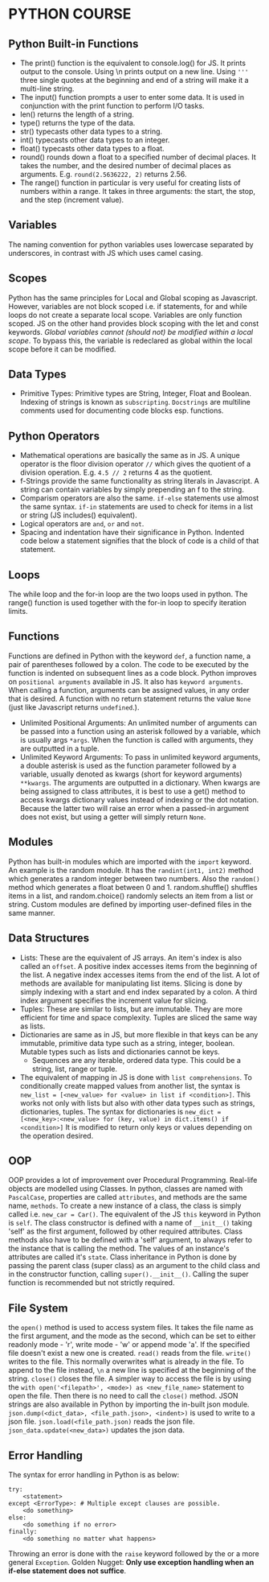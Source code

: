 # PYTHON COURSE

## Python Built-in Functions
- The print() function is the equivalent to console.log() for JS. It prints output to the console. Using \n prints output on a new line. Using `'''` three single quotes at the beginning and end of a string will make it a multi-line string.
- The input() function prompts a user to enter some data. It is used in conjunction with the print function to perform I/O tasks.
- len() returns the length of a string.
- type() returns the type of the data.
- str() typecasts other data types to a string.
- int() typecasts other data types to an integer.
- float() typecasts other data types to a float.
- round() rounds down a float to a specified number of decimal places. It takes the number, and the desired number of decimal places as arguments. E.g. `round(2.5636222, 2)` returns 2.56.
- The range() function in particular is very useful for creating lists of numbers within a range. It takes in three arguments: the start, the stop, and the step (increment value).

## Variables
The naming convention for python variables uses lowercase separated by underscores, in contrast with JS which uses camel casing.

## Scopes
Python has the same principles for Local and Global scoping as Javascript. However, variables are not block scoped i.e. if statements, for and while loops do not create a separate local scope. Variables are only function scoped. JS on the other hand provides block scoping with the let and const keywords.
*Global variables cannot (should not) be modified within a local scope*. To bypass this, the variable is redeclared as global within the local scope before it can be modified.

## Data Types
- Primitive Types: Primitive types are String, Integer, Float and Boolean. Indexing of strings is known as `subscripting`. `Docstrings` are multiline comments used for documenting code blocks esp. functions.

## Python Operators
- Mathematical operations are basically the same as in JS. A unique operator is the floor division operator `//` which gives the quotient of a division operation. E.g. `4.5 // 2` returns 4 as the quotient.
- f-Strings provide the same functionality as string literals in Javascript. A string can contain variables by simply prepending an f to the string.
- Comparism operators are also the same. `if-else` statements use almost the same syntax. `if-in` statements are used to check for items in a list or string (JS includes() equivalent).
- Logical operators are `and`, `or` and `not`.
- Spacing and indentation have their significance in Python. Indented code below a statement signifies that the block of code is a child of that statement.

## Loops
The while loop and the for-in loop are the two loops used in python. The range() function is used together with the for-in loop to specify iteration limits.

## Functions
Functions are defined in Python with the keyword `def`, a function name, a pair of parentheses followed by a colon. The code to be executed by the function is indented on subsequent lines as a code block.
Python improves on `positional arguments` available in JS. It also has `keyword arguments`. When calling a function, arguments can be assigned values, in any order that is desired.
A function with no return statement returns the value `None` (just like Javascript returns `undefined`.).
* Unlimited Positional Arguments: An unlimited number of arguments can be passed into a function using an asterisk followed by a variable, which is usually args `*args`. When the function is called with arguments, they are outputted in a tuple.
* Unlimited Keyword Arguments: To pass in unlimited keyword arguments, a double asterisk is used as the function parameter followed by a variable, usually denoted as kwargs (short for keyword arguments) `**kwargs`. The arguments are outputted in a dictionary. When kwargs are being assigned to class attributes, it is best to use a get() method to access kwargs dictionary values instead of indexing or the dot notation. Because the latter two will raise an error when a passed-in argument does not exist, but using a getter will simply return `None`.

## Modules
Python has built-in modules which are imported with the `import` keyword. An example is the random module. It has the `randint(int1, int2)` method which generates a random integer between two numbers. Also the `random()` method which generates a float between 0 and 1. random.shuffle() shuffles items in a list, and random.choice() randomly selects an item from a list or string.
Custom modules are defined by importing user-defined files in the same manner.

## Data Structures
* Lists: These are the equivalent of JS arrays. An item's index is also called an `offset`. A positive index accesses items from the beginning of the list. A negative index accesses items from the end of the list. A lot of methods are available for manipulating list items. Slicing is done by simply indexing with a start and end index separated by a colon. A third index argument specifies the increment value for slicing.
* Tuples: These are similar to lists, but are immutable. They are more efficient for time and space complexity. Tuples are sliced the same way as lists.
* Dictionaries are same as in JS, but more flexible in that keys can be any immutable, primitive data type such as a string, integer, boolean. Mutable types such as lists and dictionaries cannot be keys.
  * Sequences are any iterable, ordered data type. This could be a string, list, range or tuple.
* The equivalent of mapping in JS is done with `list comprehensions`. To conditionally create mapped values from another list, the syntax is `new_list = [<new_value> for <value> in list if <condition>]`. This works not only with lists but also with other data types such as strings, dictionaries, tuples. The syntax for dictionaries is `new_dict = [<new_key>:<new_value> for (key, value) in dict.items() if <condition>]` It is modified to return only keys or values depending on the operation desired.

## OOP
OOP provides a lot of improvement over Procedural Programming. Real-life objects are modelled using Classes. In python, classes are named with `PascalCase`, properties are called `attributes`, and methods are the same name, `methods`. To create a new instance of a class, the class is simply called i.e. `new_car = Car()`.
The equivalent of the JS `this` keyword in Python is `self`. The class constructor is defined with a name of `__init__()` taking 'self' as the first argument, followed by other required attributes.
Class methods also have to be defined with a 'self' argument, to always refer to the instance that is calling the method. 
The values of an instance's attributes are called it's `state`.
Class inheritance in Python is done by passing the parent class (super class) as an argument to the child class and in the constructor function, calling `super().__init__()`. Calling the super function is recommended but not strictly required.

## File System
the `open()` method is used to access system files. It takes the file name as the first argument, and the mode as the second, which can be set to either readonly mode - 'r', write mode - 'w' or append mode 'a'. If the specified file doesn't exist a new one is created. `read()` reads from the file. `write()` writes to the file. This normally overwrites what is already in the file. To append to the file instead, `\n` a new line is specified at the beginning of the string. `close()` closes the file. A simpler way to access the file is by using the `with open('<filepath>', <mode>) as <new_file_name>` statement to open the file. Then there is no need to call the `close()` method.
JSON strings are also available in Python by importing the in-built json module. `json.dump(<dict_data>, <file_path.json>, <indent>)` is used to write to a json file. `json.load(<file_path.json)` reads the json file. `json_data.update(<new_data>)` updates the json data.

## Error Handling
The syntax for error handling in Python is as below:
```
try:
    <statement>
except <ErrorType>: # Multiple except clauses are possible.
    <do something>
else:
    <do something if no error>
finally:
    <do something no matter what happens>
```
Throwing an error is done with the `raise` keyword followed by the <ErrorType> or a more general `Exception`.
Golden Nugget: **Only use exception handling when an if-else statement does not suffice**.